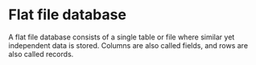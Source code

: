 # Flat file database

A flat file database consists of a single table or file where similar yet independent data is stored.
Columns are also called fields, and rows are also called records. 
